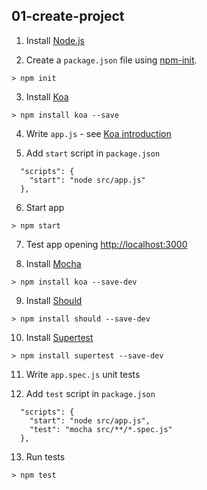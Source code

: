 ## 01-create-project

1. Install [Node.js](https://nodejs.org/en/)

2. Create a `package.json` file using [npm-init](https://docs.npmjs.com/cli/init).
```
> npm init
```

3. Install [Koa](http://koajs.com/)
```
> npm install koa --save
```

4. Write `app.js` - see [Koa introduction](http://koajs.com/#introduction)

5. Add `start` script in `package.json`
```
  "scripts": {
    "start": "node src/app.js"
  },
```

6. Start app
```
> npm start
```

7. Test app opening <http://localhost:3000>

8. Install [Mocha](https://mochajs.org/)
```
> npm install koa --save-dev
```

9. Install [Should](https://shouldjs.github.io/)
```
> npm install should --save-dev
```

10. Install [Supertest](https://github.com/visionmedia/supertest)
```
> npm install supertest --save-dev
```

11. Write `app.spec.js` unit tests

12. Add `test` script in `package.json`
```
  "scripts": {
    "start": "node src/app.js",
    "test": "mocha src/**/*.spec.js"
  },
```

13. Run tests
```
> npm test
```
